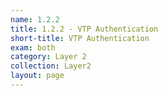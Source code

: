 ```yaml
---
name: 1.2.2
title: 1.2.2 - VTP Authentication
short-title: VTP Authentication
exam: both
category: Layer 2
collection: Layer2
layout: page
---
```

